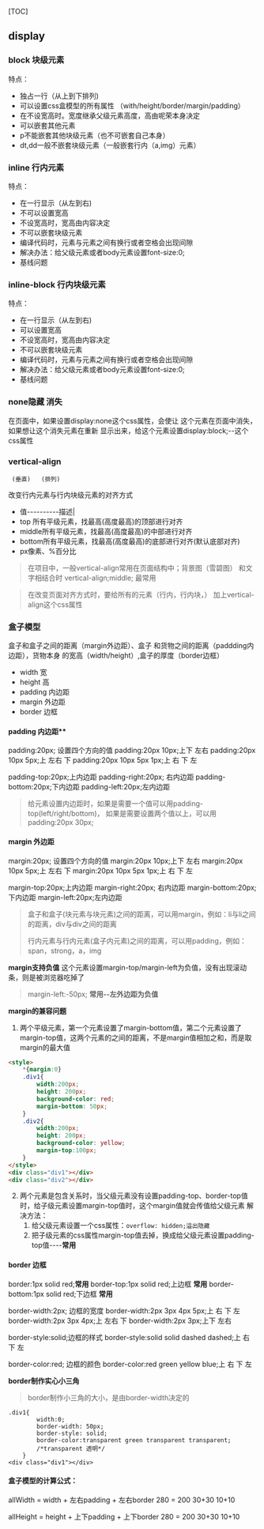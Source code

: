 [TOC]
## display
### block 块级元素
特点：
- 独占一行（从上到下排列)
- 可以设置css盒模型的所有属性
（with/height/border/margin/padding）
- 在不设宽高时。宽度继承父级元素高度，高由呢荣本身决定
- 可以嵌套其他元素
- p不能嵌套其他块级元素（也不可嵌套自己本身）
- dt,dd一般不嵌套块级元素（一般嵌套行内（a,img）元素）
### inline 行内元素
特点：
- 在一行显示（从左到右)
- 不可以设置宽高
- 不设宽高时，宽高由内容决定
- 不可以嵌套块级元素
- 编译代码时，元素与元素之间有换行或者空格会出现间隙
- 解决办法：给父级元素或者body元素设置font-size:0;
- 基线问题
### inline-block 行内块级元素
特点：
- 在一行显示（从左到右)
- 可以设置宽高
- 不设宽高时，宽高由内容决定
- 不可以嵌套块级元素
- 编译代码时，元素与元素之间有换行或者空格会出现间隙
- 解决办法：给父级元素或者body元素设置font-size:0;
- 基线问题
### none隐藏 消失
在页面中，如果设置display:none这个css属性，会使让
这个元素在页面中消失，如果想让这个消失元素在重新
显示出来，给这个元素设置display:block;--这个css属性

### vertical-align
     (垂直)   (排列)
改变行内元素与行内块级元素的对齐方式
* 值----------描述|
* top 所有平级元素，找最高(高度最高)的顶部进行对齐
* middle所有平级元素，找最高(高度最高)的中部进行对齐
* bottom所有平级元素，找最高(高度最高)的底部进行对齐(默认底部对齐)
* px像素、%百分比
 
 
 
 > 在项目中，一般vertical-align常用在页面结构中；背景图（雪碧图）
 和文字相结合时
 > vertical-align;middle;  最常用
 
 > 在改变页面对齐方式时，要给所有的元素（行内，行内块，）
 加上vertical-align这个css属性
 
 ### 盒子模型
 盒子和盒子之间的距离（margin外边距）、盒子
 和货物之间的距离（paddding内边距），货物本身
 的宽高（width/height）,盒子的厚度（border边框）
 - width  宽
 - height 高
 - padding 内边距
 - margin 外边距
 - border 边框
 



#### padding  内边距**
padding:20px; 设置四个方向的值
padding:20px 10px;上下 左右
padding:20px 10px 5px;上  左右 下
padding:20px 10px 5px 1px;上 右  下 左

padding-top:20px;上内边距
padding-right:20px; 右内边距
padding-bottom:20px;下内边距
padding-left:20px;左内边距

> 给元素设置内边距时，如果是需要一个值可以用padding-top(left/right/bottom)，
> 如果是需要设置两个值以上，可以用padding:20px 30px;

#### **margin  外边距**
margin:20px; 设置四个方向的值
margin:20px 10px;上下 左右
margin:20px 10px 5px;上  左右 下
margin:20px 10px 5px 1px;上 右  下 左

margin-top:20px;上内边距
margin-right:20px; 右内边距
margin-bottom:20px;下内边距
margin-left:20px;左内边距

> 盒子和盒子(块元素与块元素)之间的距离，可以用margin，例如：li与li之间的距离，div与div之间的距离
> 
> 行内元素与行内元素(盒子内元素)之间的距离，可以用padding，例如：span，strong，a，img


**margin支持负值**
这个元素设置margin-top/margin-left为负值，没有出现滚动条，则是被浏览器吃掉了
> margin-left:-50px; **常用--左外边距为负值**
>  


**margin的兼容问题**
1. 两个平级元素，第一个元素设置了margin-bottom值，第二个元素设置了margin-top值，这两个元素的之间的距离，不是margin值相加之和，而是取margin的最大值
```HTML
<style>
    *{margin:0}
    .div1{
        width:200px;
        height: 200px;
        background-color: red;
        margin-bottom: 50px;
    }
    .div2{
        width:200px;
        height: 200px;
        background-color: yellow;
        margin-top:100px;
    }
</style>
<div class="div1"></div>
<div class="div2"></div>
```
2. 两个元素是包含关系时，当父级元素没有设置padding-top、border-top值时，给子级元素设置margin-top值时，这个margin值就会传值给父级元素
解决方法：
	1) 给父级元素设置一个css属性：`overflow: hidden;溢出隐藏`
	2) 把子级元素的css属性margin-top值去掉，换成给父级元素设置padding-top值----**常用**


#### **border 边框**
border:1px solid red;**常用**
border-top:1px solid red;上边框 **常用**
border-bottom:1px solid red;下边框 **常用**

border-width:2px; 边框的宽度
border-width:2px 3px 4px 5px;上 右  下 左
border-width:2px 3px 4px;上 左右 下
border-width:2px 3px;上下 左右

border-style:solid;边框的样式
border-style:solid solid dashed dashed;上 右  下 左

border-color:red; 边框的颜色
border-color:red green yellow blue;上 右  下 左

**border制作实心小三角**
> border制作小三角的大小，是由border-width决定的
```
.div1{
        width:0;
        border-width: 50px;
        border-style: solid;
        border-color:transparent green transparent transparent;
        /*transparent 透明*/
    }
<div class="div1"></div>
```

#### **盒子模型的计算公式：**
allWidth =  width + 左右padding + 左右border
280  =              200              30+30          10+10

allHeight = height + 上下padding + 上下border
280  =              200              30+30          10+10

